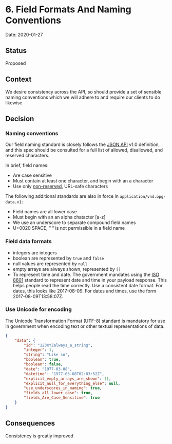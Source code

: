 # 6. Field Formats And Naming Conventions

Date: 2020-01-27

## Status

Proposed

## Context

We desire consistency across the API, so should provide a set of sensible naming conventions which we will adhere to and require our clients to do likewise

## Decision

### Naming conventions

Our field naming standard is closely follows the [JSON API](https://jsonapi.org/format/#document-member-names) v1.0 definition, and this spec should be consulted for a full list of allowed, disallowed, and reserved characters.

In brief, field names:

* Are case sensitive
* Must contain at least one character, and begin with an a character
* Use only [non-reserved](https://jsonapi.org/format/#document-member-names-reserved-characters), URL-safe characters

The following additional standards are also in force in `application/vnd.opg-data.v1`:

* Field names are all lower case
* Must begin with an an alpha chatacter [a-z]
* We use an underscore to separate compound field names
* U+0020 SPACE, “ “ is not permissible in a field name

### Field data formats

* integers are integers
* boolean are represented by `true` and `false`
* null values are represented by `null`
* empty arrays are always shown, represented by `[]`
* To represent time and date. The government mandates using the [ISO 8601](https://www.gov.uk/government/publications/open-standards-for-government/date-times-and-time-stamps-standard) standard to represent date and time in your payload response. This helps people read the time correctly.
Use a consistent date format. For dates, this looks like 2017-08-09. For dates and times, use the form 2017-08-09T13:58:07Z.

### Use Unicode for encoding
The Unicode Transformation Format (UTF-8) standard is mandatory for use in government when encoding text or other textual representations of data.

```json
{
    "data": {
        "id": "123XYZalways_a_string",
        "integer": 1,
        "string": "Like so",
        "boolean": true,
        "boolean": false,
        "date": "1977-03-08",
        "datetime": "1977-03-08T02:03:52Z",
        "explicit_empty_arrays_are_shown": [],
        "explicit_null_for_everything_else": null,
        "use_underscores_in_naming": true,
        "fields_all_lower_case": true,
        "fields_Are_Case_Sensitive": true
    }
}
```

## Consequences

Consistency is greatly improved
